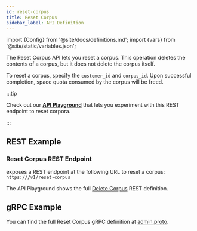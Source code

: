 ```yaml
---
id: reset-corpus
title: Reset Corpus
sidebar_label: API Definition
---
```


import {Config} from '@site/docs/definitions.md';
import {vars} from '@site/static/variables.json';

The Reset Corpus API lets you reset a corpus. This operation deletes the 
contents of a corpus, but it does not delete the corpus itself.

To reset a corpus, specify the `customer_id` and `corpus_id`. Upon 
successful completion, space quota consumed by the corpus will be freed.

:::tip

Check out our [**API Playground**](/docs/rest-api/reset-corpus) that lets you experiment with this REST endpoint 
to reset corpora.

:::

## REST Example

### Reset Corpus REST Endpoint

<Config v="names.product"/> exposes a REST endpoint at the following URL
to reset a corpus:
<code>https://<Config v="domains.rest.admin"/>/v1/reset-corpus</code>

The API Playground shows the full [Delete Corpus](/docs/rest-api/delete-corpus) REST definition.

## gRPC Example

You can find the full Reset Corpus gRPC definition at [admin.proto](https://github.com/vectara/protos/blob/main/admin.proto).